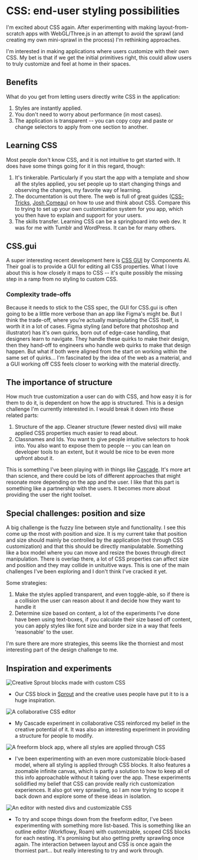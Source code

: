 # CSS: end-user styling possibilities

I'm excited about CSS again. After experimenting with making layout-from-scratch apps with WebGL/Three.js in an attempt to avoid the sprawl (and creating my own mini-sprawl in the process) I'm rethinking approaches.

I'm interested in making applications where users customize with their own CSS. My bet is that if we get the initial primitives right, this could allow users to truly customize and feel at home in their spaces.

## Benefits

What do you get from letting users directly write CSS in the application:

1. Styles are instantly applied.
2. You don't need to worry about performance (in most cases).
3. The application is transparent -- you can copy copy and paste or change selectors to apply from one section to another.

## Learning CSS

Most people don't know CSS, and it is not intuitive to get started with. It does have some things going for it in this regard, though:

1. It's tinkerable. Particularly if you start the app with a template and show all the styles applied, you set people up to start changing things and observing the changes, my favorite way of learning.
2. The documentation is out there. The web is full of great guides ([CSS-Tricks](https://css-tricks.com/), [Josh Comeau](https://www.joshwcomeau.com/tutorials/css/)) on how to use and think about CSS. Compare this to trying to set up your own customization system for you app, which you then have to explain and support for your users.
3. The skills transfer. Learning CSS can be a springboard into web dev. It was for me with Tumblr and WordPress. It can be for many others.

## CSS.gui

A super interesting recent development here is [CSS GUI](https://components.ai/open-source/css-gui) by Components AI. Their goal is to provide a GUI for editing all CSS properties. What I love about this is how closely it maps to CSS -- it's quite possibly the missing step in a ramp from no styling to custom CSS.

### Complexity trade-offs

Because it needs to stick to the CSS spec, the GUI for CSS.gui is often going to be a little more verbose than an app like Figma's might be. But I think the trade-off, where you're actually manipulating the CSS itself, is worth it in a lot of cases. Figma styling (and before that photoshop and illustrator) has it's own quirks, born out of edge-case handling, that designers learn to navigate. They handle these quirks to make their design, then they hand-off to engineers who handle web quirks to make that design happen. But what if both were aligned from the start on working within the same set of quirks... I'm fascinated by the idea of the web as a material, and a GUI working off CSS feels closer to working with the material directly.

## The importance of structure

How much true customization a user can do with CSS, and how easy it is for them to do it, is dependent on how the app is structured. This is a design challenge I'm currently interested in. I would break it down into these related parts:

1. Structure of the app. Cleaner structure (fewer nested divs) will make applied CSS properties much easier to read about.
2. Classnames and Ids. You want to give people intuitive selectors to hook into. You also want to expose them to people -- you can lean on developer tools to an extent, but it would be nice to be even more upfront about it.

This is something I've been playing with in things like [Cascade](https://cascade.constraint.systems). It's more art than science, and there could be lots of different approaches that might resonate more depending on the app and the user. I like that this part is something like a partnership with the users. It becomes more about providing the user the right toolset.

## Special challenges: position and size

A big challenge is the fuzzy line between style and functionality. I see this come up the most with position and size. It is my current take that position and size should mainly be controlled by the application (not through CSS customization) and that this should be directly manipulatable. Something like a box model where you can move and resize the boxes through direct manipulation. There is overlap there, a lot of CSS properties can affect size and position and they may collide in unituitive ways. This is one of the main challenges I've been exploring and I don't think I've cracked it yet.

Some strategies:

1. Make the styles applied transparent, and even toggle-able, so if there is a collision the user can reason about it and decide how they want to handle it
2. Determine size based on content, a lot of the experiments I've done have been using text-boxes, if you calculate their size based off content, you can apply styles like font size and border size in a way that feels 'reasonable' to the user.

I'm sure there are more strategies, this seems like the thorniest and most interesting part of the design challenge to me.

## Inspiration and experiments

![Creative Sprout blocks made with custom CSS](/images/FRcLUTrXEAA0h21-1653230167.jpeg)

- Our CSS block in [Sprout](https://sprout.place) and the creative uses people have put it to is a huge inspiration.

![A collaborative CSS editor](/images/cascade-1642471081-1653231514.gif)

- My Cascade experiment in collaborative CSS reinforced my belief in the creative potential of it. It was also an interesting experiment in providing a structure for people to modify.

![A freeform block app, where all styles are applied through CSS](/images/shotwin-2022-04-30_10-10-30-1651328069-1653230390.png)

- I've been experimenting with an even more customizable block-based model, where all styling is applied through CSS blocks. It also features a zoomable infinite canvas, which is partly a solution to how to keep all of this info approachable without it taking over the app. These experiments solidified my belief that CSS can provide really rich customization experiences. It also got very sprawling, so I am now trying to scope it back down and explore some of these ideas in isolation.

![An editor with nested divs and customizable CSS](/images/shotwin-2022-05-20_20-33-49-1653093247-1653230632.png)

- To try and scope things down from the freeform editor, I've been experimenting with something more list-based. This is something like an outline editor (Workflowy, Roam) with customizable, scoped CSS blocks for each nesting. It's promising but also getting pretty sprawling once again. The interaction between layout and CSS is once again the thorniest part... but really interesting to try and work through.
